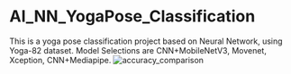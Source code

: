 # AI_NN_YogaPose_Classification
This is a yoga pose classification project based on Neural Network, using Yoga-82 dataset. Model Selections are CNN+MobileNetV3, Movenet, Xception, CNN+Mediapipe.
![accuracy_comparison](https://github.com/user-attachments/assets/cae9a956-2abc-4199-a478-c7c643a51872)

